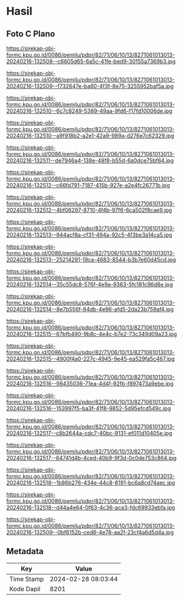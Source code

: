 # Hasil

## Foto C Plano

https://sirekap-obj-formc.kpu.go.id/0086/pemilu/pdpr/82/71/06/10/13/8271061013013-20240216-132508--c6605d65-6a5c-41fe-bed9-30155a7369b3.jpg

https://sirekap-obj-formc.kpu.go.id/0086/pemilu/pdpr/82/71/06/10/13/8271061013013-20240216-132509--f732647e-ba60-4f3f-8e75-3255952baf5a.jpg

https://sirekap-obj-formc.kpu.go.id/0086/pemilu/pdpr/82/71/06/10/13/8271061013013-20240216-132510--6c7c8249-5389-49aa-9fd6-f17fd10006de.jpg

https://sirekap-obj-formc.kpu.go.id/0086/pemilu/pdpr/82/71/06/10/13/8271061013013-20240216-132510--a9f918b2-a2e1-42a9-989a-d276e7c62329.jpg

https://sirekap-obj-formc.kpu.go.id/0086/pemilu/pdpr/82/71/06/10/13/8271061013013-20240216-132511--de7946a4-138e-48f8-b55d-6a0dce75bf64.jpg

https://sirekap-obj-formc.kpu.go.id/0086/pemilu/pdpr/82/71/06/10/13/8271061013013-20240216-132512--c66fd791-7187-415b-927e-a2e4fc26771b.jpg

https://sirekap-obj-formc.kpu.go.id/0086/pemilu/pdpr/82/71/06/10/13/8271061013013-20240216-132512--4bf06297-8710-4f4b-97f6-6ca502f8cae9.jpg

https://sirekap-obj-formc.kpu.go.id/0086/pemilu/pdpr/82/71/06/10/13/8271061013013-20240216-132513--944acf8a-cf31-494a-92c5-4f3be3a14ca5.jpg

https://sirekap-obj-formc.kpu.go.id/0086/pemilu/pdpr/82/71/06/10/13/8271061013013-20240216-132513--25214291-19ca-4683-8544-b3b7e60d45cd.jpg

https://sirekap-obj-formc.kpu.go.id/0086/pemilu/pdpr/82/71/06/10/13/8271061013013-20240216-132514--35c55dc8-576f-4e9a-9363-5fc181c96d8e.jpg

https://sirekap-obj-formc.kpu.go.id/0086/pemilu/pdpr/82/71/06/10/13/8271061013013-20240216-132514--8e7b556f-84db-4e96-afd5-2da23b759af4.jpg

https://sirekap-obj-formc.kpu.go.id/0086/pemilu/pdpr/82/71/06/10/13/8271061013013-20240216-132515--67bfb490-9b8c-4e4c-b7e2-73c349d09a23.jpg

https://sirekap-obj-formc.kpu.go.id/0086/pemilu/pdpr/82/71/06/10/13/8271061013013-20240216-132515--4900f4a0-227c-4945-9e45-ea529fa5c467.jpg

https://sirekap-obj-formc.kpu.go.id/0086/pemilu/pdpr/82/71/06/10/13/8271061013013-20240216-132516--98435036-71ea-4d4f-92fb-f897473a9ebe.jpg

https://sirekap-obj-formc.kpu.go.id/0086/pemilu/pdpr/82/71/06/10/13/8271061013013-20240216-132516--153997f5-ba3f-41f8-9852-5d95efcd549c.jpg

https://sirekap-obj-formc.kpu.go.id/0086/pemilu/pdpr/82/71/06/10/13/8271061013013-20240216-132517--c8b2644a-cdc7-40bc-9131-ef011d10405e.jpg

https://sirekap-obj-formc.kpu.go.id/0086/pemilu/pdpr/82/71/06/10/13/8271061013013-20240216-132517--64741d4b-4ced-40b9-9f3d-0c0de753c864.jpg

https://sirekap-obj-formc.kpu.go.id/0086/pemilu/pdpr/82/71/06/10/13/8271061013013-20240216-132518--1b86b276-434e-44c8-8191-bc6a8cd74aec.jpg

https://sirekap-obj-formc.kpu.go.id/0086/pemilu/pdpr/82/71/06/10/13/8271061013013-20240216-132518--d44a4e64-0f63-4c36-aca3-fdc69933ebfa.jpg

https://sirekap-obj-formc.kpu.go.id/0086/pemilu/pdpr/82/71/06/10/13/8271061013013-20240216-132509--0bf6152b-ced6-4e78-aa2f-23cf4a6d5d4a.jpg


## Metadata

| Key        | Value               |
| ---------- | ------------------- |
| Time Stamp | 2024-02-28 08:03:44 |
| Kode Dapil | 8201                |



